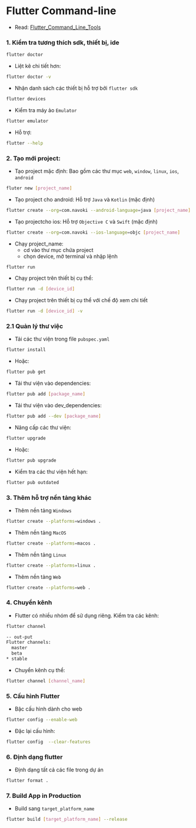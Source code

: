# Flutter Command-line

- Read: [Flutter_Command_Line_Tools](https://docs.flutter.dev/reference/flutter-cli)

### 1. Kiểm tra tương thích sdk, thiết bị, ide

```bash
flutter doctor
```

- Liệt kê chi tiết hơn:

```bash
flutter doctor -v
```

- Nhận danh sách các thiết bị hỗ trợ bởi `flutter sdk`

```bash
flutter devices
```

- Kiểm tra máy ảo `Emulator`

```bash
flutter emulator
```

- Hỗ trợ:

```bash
flutter --help
```

### 2. Tạo mới project:

- Tạo project mặc định: Bao gồm các thư mục `web`, `window`, `linux`, `ios`, `android`

```bash
fluter new [project_name]
```

- Tạo project cho android: Hỗ trợ `Java` và `Kotlin` (mặc định)

```bash
flutter create --org=com.navoki --android-language=java [project_name]
```

- Tạo projectcho ios: Hỗ trợ `Objective C` và `Swift` (mặc định)

```bash
flutter create --org=com.navoki --ios-language=objc [project_name]
```

- Chạy project_name:
  - cd vào thư mục chứa project
  - chọn device, mở terminal và nhập lệnh

```bash
flutter run
```

- Chạy project trên thiết bị cụ thể:

```bash
flutter run -d [device_id]
```

- Chạy project trên thiết bị cụ thể với chế độ xem chi tiết

```bash
flutter run -d [device_id] -v
```

### 2.1 Quản lý thư việc

- Tải các thư viện trong file `pubspec.yaml`

```bash
flutter install
```

- Hoặc:

```bash
flutter pub get
```

- Tải thư viện vào dependencies:

```bash
flutter pub add [package_name]
```

- Tải thư viện vào dev_dependencies:

```bash
flutter pub add --dev [package_name]
```

- Nâng cấp các thư viện:

```bash
flutter upgrade
```

- Hoặc:

```bash
flutter pub upgrade
```

- Kiểm tra các thư viện hết hạn:

```bash
flutter pub outdated
```

### 3. Thêm hỗ trợ nền tảng khác

- Thêm nền tảng `Windows`

```bash
flutter create --platforms=windows .
```

- Thêm nền tảng `MacOS`

```bash
flutter create --platforms=macos .
```

- Thêm nền tảng `Linux`

```bash
flutter create --platforms=linux .
```

- Thêm nền tảng `Web`

```bash
flutter create --platforms=web .
```

### 4. Chuyển kênh

- Flutter có nhiều nhóm để sử dụng riêng. Kiểm tra các kênh:

```bash
flutter channel
```

```bash
-- out-put
Flutter channels:
  master
  beta
* stable
```

- Chuyển kênh cụ thể:

```bash
flutter channel [channel_name]
```

### 5. Cấu hình Flutter

- Bậc cấu hình dành cho web

```bash
flutter config --enable-web
```

- Đặc lại cấu hình:

```bash
flutter config  --clear-features
```

### 6. Định dạng flutter

- Định dạng tất cả các file trong dự án

```bash
flutter format .
```

### 7. Build App in Production

- Build sang `target_platform_name`

```bash
flutter build [target_platform_name] --release
```
